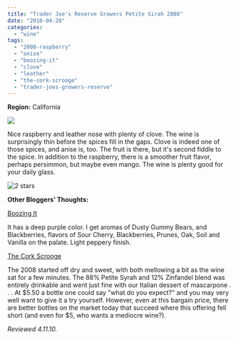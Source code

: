 ```yaml
---
title: "Trader Joe's Reserve Growers Petite Sirah 2008"
date: "2010-04-28"
categories:
  - "wine"
tags:
  - "2008-raspberry"
  - "anise"
  - "boozing-it"
  - "clove"
  - "leather"
  - "the-cork-scrooge"
  - "trader-joes-growers-reserve"
---
```


**Region:** California

![](http://www.rebeccagomezfarrell.com/gourmez/photos/traderjoespetitesyrah.jpg)

Nice raspberry and leather nose with plenty of clove. The wine is surprisingly thin before the spices fill in the gaps. Clove is indeed one of those spices, and anise is, too. The fruit is there, but it's second fiddle to the spice. In addition to the raspberry, there is a smoother fruit flavor, perhaps persimmon, but maybe even mango. The wine is plenty good for your daily glass.




<div class="caption">

![2 stars](http://s3.amazonaws.com/thegourmez-wpmedia/2009/02/rating_chicken11.gif "rating_chicken11")</div>
  **Other Bloggers' Thoughts:**

[Boozing It](http://www.boozingit.com/2010/01/2008-trader-joes-petite-sirah-growers.html)

It has a deep purple color. I get aromas of Dusty Gummy Bears, and Blackberries, flavors of Sour Cherry, Blackberries, Prunes, Oak, Soil and Vanilla on the palate. Light peppery finish.

[The Cork Scrooge](http://thecorkscrooge.com/2010/03/09/three-up-three-down-two-close-calls-and-one-clear-strike-out/)

The 2008 started off dry and sweet, with both mellowing a bit as the wine sat for a few minutes. The 88% Petite Syrah and 12% Zinfandel blend was entirely drinkable and went just fine with our Italian dessert of mascarpone . . . At $5.50 a bottle one could say "what do you expect?" and you may very well want to give it a try yourself. However, even at this bargain price, there are better bottles on the market today that succeed where this offering fell short (and even for $5, who wants a mediocre wine?).

_Reviewed 4.11.10._

